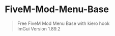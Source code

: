 # FiveM-Mod-Menu-Base
>Free FiveM Mod Menu Base with kiero hook                                                                                                                                 
> ImGui Version 1.89.2
